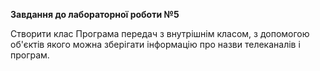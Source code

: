 **Завдання до лабораторної роботи №5**

Створити клас Програма передач з внутрішнім класом, з допомогою об'єктів якого можна зберігати інформацію про назви телеканалів і програм.